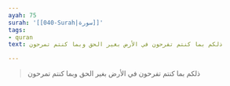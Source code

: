 ```yaml
---
ayah: 75
surah: '[[040-Surah|سورة]]'
tags:
- quran
text: ذلكم بما كنتم تفرحون في الأرض بغير الحق وبما كنتم تمرحون

---
```

> ذلكم بما كنتم تفرحون في الأرض بغير الحق وبما كنتم تمرحون
